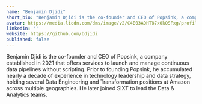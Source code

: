 ```yaml
---
name: "Benjamin Djidi"
short_bio: "Benjamin Djidi is the co-founder and CEO of Popsink, a company established in 2021 that offers services to launch and manage continuous data pipelines without scripting." 
avatar: https://media.licdn.com/dms/image/v2/C4E03AQHT87x0kQSFxg/profile-displayphoto-shrink_800_800/profile-displayphoto-shrink_800_800/0/1660569865865?e=1743033600&v=beta&t=N1ULPQKfHkxxh-3aO9HoO0cKEklKOzwpMyUSZ1hVG5A
linkedin: ''
website: https://github.com/bdjidi
published: false
---
```


Benjamin Djidi is the co-founder and CEO of Popsink, a company established in 2021 that offers services to launch and manage continuous data pipelines without scripting. Prior to founding Popsink, he accumulated nearly a decade of experience in technology leadership and data strategy, holding several Data Engineering and Transformation positions at Amazon across multiple geographies. He later joined SIXT to lead the Data & Analytics teams.
